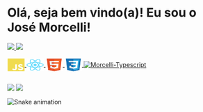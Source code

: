 # Olá, seja bem vindo(a)! Eu sou o José Morcelli!

<div>
  <a href="https://github.com/josemorcelli">
  <img height="175em" src="https://github-readme-stats.vercel.app/api?username=josemorcelli&show_icons=true&theme=highcontrast&include_all_commits=true&count_private=true"/>
      <img height="175em" src="https://github-readme-stats.vercel.app/api/top-langs/?username=josemorcelli&layout=compact&langs_count=7&theme=highcontrast"/>
 </div>
    
 


<div style="display: inline_block"><br>
  <img align="center" alt="Morcelli-Js" height="30" width="40" src="https://raw.githubusercontent.com/devicons/devicon/master/icons/javascript/javascript-plain.svg">
    <img align="center" alt="Morcelli-React" height="30" width="40" src="https://raw.githubusercontent.com/devicons/devicon/master/icons/react/react-original.svg">
  <img align="center" alt="Morcelli-HTML" height="30" width="40" src="https://raw.githubusercontent.com/devicons/devicon/master/icons/html5/html5-original.svg">
  <img align="center" alt="Morcelli-CSS" height="30" width="40" src="https://raw.githubusercontent.com/devicons/devicon/master/icons/css3/css3-original.svg">
  <img align="center" alt="Morcelli-Typescript" height="30" width="40" src="https://icongr.am/devicon/typescript-original.svg?size=57&color=currentColor">
  
</div>

   ##
  
  <div> 
   <a href = "mailto:josemorcelli1@gmail.com"><img src="https://img.shields.io/badge/Gmail-D14836?style=for-the-badge&logo=gmail&logoColor=white" target="_blank"></a>
  <a href="https://www.linkedin.com/in/josemorcelli/" target="_blank"><img src="https://img.shields.io/badge/LinkedIn-0077B5?style=for-the-badge&logo=linkedin&logoColor=white" target="_blank"></a> 
 
  ![Snake animation](https://github.com/josemorcelli/josemorcelli/blob/output/github-contribution-grid-snake.svg)
    
</div>
